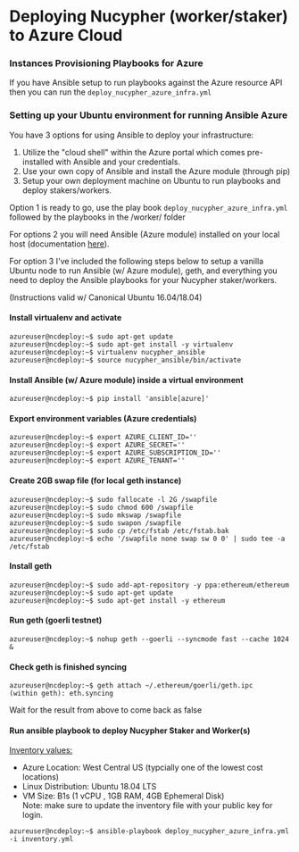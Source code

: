 # Deploying Nucypher (worker/staker) to Azure Cloud


### Instances Provisioning Playbooks for Azure

If you have Ansible setup to run playbooks against the Azure resource API then you can run the `deploy_nucypher_azure_infra.yml`


### Setting up your Ubuntu environment for running Ansible Azure

You have 3 options for using Ansible to deploy your infrastructure:

1. Utilize the "cloud shell" within the Azure portal which comes pre-installed with Ansible and your credentials.
2. Use your own copy of Ansible and install the Azure module (through pip)
3. Setup your own deployment machine on Ubuntu to run playbooks and deploy stakers/workers.

Option 1 is ready to go, use the play book `deploy_nucypher_azure_infra.yml` followed by the playbooks in the /worker/ folder

For options 2 you will need Ansible (Azure module) installed on your local host (documentation [here](https://docs.ansible.com/ansible/latest/scenario_guides/guide_azure.html)).

For option 3 I've included the following steps below to setup a vanilla Ubuntu node to run Ansible (w/ Azure module), geth, and everything you need to deploy the Ansible playbooks for your Nucypher staker/workers.

(Instructions valid w/ Canonical Ubuntu 16.04/18.04)


#### Install virtualenv and activate
```console
azureuser@ncdeploy:~$ sudo apt-get update
azureuser@ncdeploy:~$ sudo apt-get install -y virtualenv
azureuser@ncdeploy:~$ virtualenv nucypher_ansible
azureuser@ncdeploy:~$ source nucypher_ansible/bin/activate
```
#### Install Ansible (w/ Azure module) inside a virtual environment
```console
azureuser@ncdeploy:~$ pip install 'ansible[azure]'
```
#### Export environment variables (Azure credentials)
```console
azureuser@ncdeploy:~$ export AZURE_CLIENT_ID=''
azureuser@ncdeploy:~$ export AZURE_SECRET=''
azureuser@ncdeploy:~$ export AZURE_SUBSCRIPTION_ID=''
azureuser@ncdeploy:~$ export AZURE_TENANT=''
```
#### Create 2GB swap file (for local geth instance)
```console
azureuser@ncdeploy:~$ sudo fallocate -l 2G /swapfile
azureuser@ncdeploy:~$ sudo chmod 600 /swapfile
azureuser@ncdeploy:~$ sudo mkswap /swapfile
azureuser@ncdeploy:~$ sudo swapon /swapfile
azureuser@ncdeploy:~$ sudo cp /etc/fstab /etc/fstab.bak
azureuser@ncdeploy:~$ echo '/swapfile none swap sw 0 0' | sudo tee -a /etc/fstab
```
#### Install geth
```console
azureuser@ncdeploy:~$ sudo add-apt-repository -y ppa:ethereum/ethereum
azureuser@ncdeploy:~$ sudo apt-get update
azureuser@ncdeploy:~$ sudo apt-get install -y ethereum
```
#### Run geth (goerli testnet)
```console
azureuser@ncdeploy:~$ nohup geth --goerli --syncmode fast --cache 1024 &
```
#### Check geth is finished syncing
```console
azureuser@ncdeploy:~$ geth attach ~/.ethereum/goerli/geth.ipc
(within geth): eth.syncing
```
Wait for the result from above to come back as false

#### Run ansible playbook to deploy Nucypher Staker and Worker(s)

<ins>Inventory values:</ins>
* Azure Location: West Central US (typcially one of the lowest cost locations)
* Linux Distribution: Ubuntu 18.04 LTS
* VM Size: B1s (1 vCPU , 1GB RAM, 4GB Ephemeral Disk)  
Note: make sure to update the inventory file with your public key for login.

```console
azureuser@ncdeploy:~$ ansible-playbook deploy_nucypher_azure_infra.yml -i inventory.yml
```
